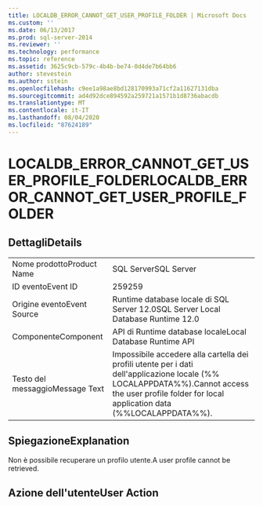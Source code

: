 ```yaml
---
title: LOCALDB_ERROR_CANNOT_GET_USER_PROFILE_FOLDER | Microsoft Docs
ms.custom: ''
ms.date: 06/13/2017
ms.prod: sql-server-2014
ms.reviewer: ''
ms.technology: performance
ms.topic: reference
ms.assetid: 3625c9cb-579c-4b4b-be74-0d4de7b64bb6
author: stevestein
ms.author: sstein
ms.openlocfilehash: c9ee1a98ae8bd128170993a71cf2a11627131dba
ms.sourcegitcommit: ad4d92dce894592a259721a1571b1d8736abacdb
ms.translationtype: MT
ms.contentlocale: it-IT
ms.lasthandoff: 08/04/2020
ms.locfileid: "87624189"
---
```

# <a name="localdb_error_cannot_get_user_profile_folder"></a><span data-ttu-id="e7b54-102">LOCALDB_ERROR_CANNOT_GET_USER_PROFILE_FOLDER</span><span class="sxs-lookup"><span data-stu-id="e7b54-102">LOCALDB_ERROR_CANNOT_GET_USER_PROFILE_FOLDER</span></span>
    
## <a name="details"></a><span data-ttu-id="e7b54-103">Dettagli</span><span class="sxs-lookup"><span data-stu-id="e7b54-103">Details</span></span>  
  
|||  
|-|-|  
|<span data-ttu-id="e7b54-104">Nome prodotto</span><span class="sxs-lookup"><span data-stu-id="e7b54-104">Product Name</span></span>|<span data-ttu-id="e7b54-105">SQL Server</span><span class="sxs-lookup"><span data-stu-id="e7b54-105">SQL Server</span></span>|  
|<span data-ttu-id="e7b54-106">ID evento</span><span class="sxs-lookup"><span data-stu-id="e7b54-106">Event ID</span></span>|<span data-ttu-id="e7b54-107">259</span><span class="sxs-lookup"><span data-stu-id="e7b54-107">259</span></span>|  
|<span data-ttu-id="e7b54-108">Origine evento</span><span class="sxs-lookup"><span data-stu-id="e7b54-108">Event Source</span></span>|<span data-ttu-id="e7b54-109">Runtime database locale di SQL Server 12.0</span><span class="sxs-lookup"><span data-stu-id="e7b54-109">SQL Server Local Database Runtime 12.0</span></span>|  
|<span data-ttu-id="e7b54-110">Componente</span><span class="sxs-lookup"><span data-stu-id="e7b54-110">Component</span></span>|<span data-ttu-id="e7b54-111">API di Runtime database locale</span><span class="sxs-lookup"><span data-stu-id="e7b54-111">Local Database Runtime API</span></span>|  
|<span data-ttu-id="e7b54-112">Testo del messaggio</span><span class="sxs-lookup"><span data-stu-id="e7b54-112">Message Text</span></span>|<span data-ttu-id="e7b54-113">Impossibile accedere alla cartella dei profili utente per i dati dell'applicazione locale (%% LOCALAPPDATA%%).</span><span class="sxs-lookup"><span data-stu-id="e7b54-113">Cannot access the user profile folder for local application data (%%LOCALAPPDATA%%).</span></span>|  
  
## <a name="explanation"></a><span data-ttu-id="e7b54-114">Spiegazione</span><span class="sxs-lookup"><span data-stu-id="e7b54-114">Explanation</span></span>  
 <span data-ttu-id="e7b54-115">Non è possibile recuperare un profilo utente.</span><span class="sxs-lookup"><span data-stu-id="e7b54-115">A user profile cannot be retrieved.</span></span>  
  
## <a name="user-action"></a><span data-ttu-id="e7b54-116">Azione dell'utente</span><span class="sxs-lookup"><span data-stu-id="e7b54-116">User Action</span></span>  
  
